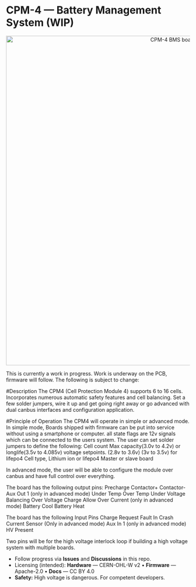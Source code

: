 # CPM-4 — Battery Management System (WIP)

<p align="center">
  <img src="media/cpm4-hero.png" alt="CPM-4 BMS board" width="900">
</p>

This is currently a work in progress. Work is underway on the PCB, firmware will follow.
The following is subject to change:

#Description
The CPM4 (Cell Protection Module 4) supports 6 to 16 cells. Incorporates numerous automatic safety features and cell balancing. Set a few solder jumpers, wire it up and get going right away or go advanced with dual canbus interfaces and configuration application. 


#Principle of Operation
The CPM4 will operate in simple or advanced mode. In simple mode, Boards shipped with firmware can be put into service without using a smartphone or computer. 
all state flags are 12v signals which can be connected to the users system. The user can set solder jumpers to define the following:
Cell count
Max capacity(3.0v to 4.2v) or longlife(3.5v to 4.085v) voltage setpoints. (2.8v to 3.6v) (3v to 3.5v) for lifepo4
Cell type, Lithium ion or lifepo4
Master or slave board

In advanced mode, the user will be able to configure the module over canbus and have full control over everything. 

The board has the following output pins:
Precharge
Contactor+
Contactor-
Aux Out 1 (only in advanced mode)
Under Temp
Over Temp
Under Voltage
Balancing
Over Voltage
Charge Allow
Over Current (only in advanced mode)
Battery Cool
Battery Heat


The board has the following Input Pins
Charge Request
Fault In
Crash
Current Sensor (Only in advanced mode)
Aux In 1 (only in advanced mode)
HV Present

Two pins will be for the high voltage interlock loop if building a high voltage system with multiple boards. 


- Follow progress via **Issues** and **Discussions** in this repo.
- Licensing (intended): **Hardware** — CERN-OHL-W v2 • **Firmware** — Apache-2.0 • **Docs** — CC BY 4.0  
- **Safety:** High voltage is dangerous. For competent developers.

